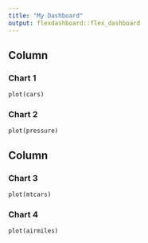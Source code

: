 ```yaml
---
title: "My Dashboard"
output: flexdashboard::flex_dashboard
---
```

    
Column
-------------------------------------
    
### Chart 1
    
```{r}
plot(cars)
```
    
### Chart 2

```{r}
plot(pressure)
```
   
Column
-------------------------------------
    
### Chart 3
    
```{r}
plot(mtcars)
```
    
### Chart 4

```{r}
plot(airmiles)
```

